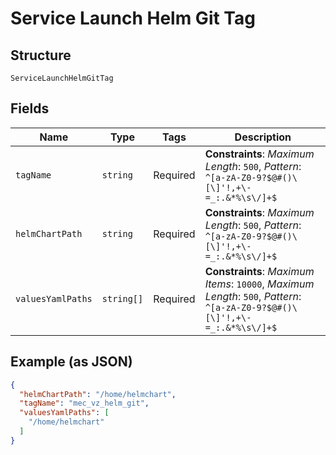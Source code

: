 
# Service Launch Helm Git Tag

## Structure

`ServiceLaunchHelmGitTag`

## Fields

| Name | Type | Tags | Description |
|  --- | --- | --- | --- |
| `tagName` | `string` | Required | **Constraints**: *Maximum Length*: `500`, *Pattern*: `^[a-zA-Z0-9?$@#()\[\]'!,+\-=_:.&*%\s\/]+$` |
| `helmChartPath` | `string` | Required | **Constraints**: *Maximum Length*: `500`, *Pattern*: `^[a-zA-Z0-9?$@#()\[\]'!,+\-=_:.&*%\s\/]+$` |
| `valuesYamlPaths` | `string[]` | Required | **Constraints**: *Maximum Items*: `10000`, *Maximum Length*: `500`, *Pattern*: `^[a-zA-Z0-9?$@#()\[\]'!,+\-=_:.&*%\s\/]+$` |

## Example (as JSON)

```json
{
  "helmChartPath": "/home/helmchart",
  "tagName": "mec_vz_helm_git",
  "valuesYamlPaths": [
    "/home/helmchart"
  ]
}
```

